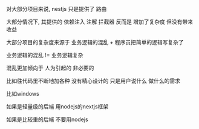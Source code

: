 对大部分项目来说, nestjs 只是提供了 路由

大部分情况下, 其提供的 依赖注入 注解 拦截器 反而是 增加了复杂度 但没有带来收益

大部分项目的复杂度来源于 业务逻辑的混乱 + 程序员把简单的逻辑写复杂了

业务逻辑的混乱 != 业务逻辑复杂

混乱更加倾向于 人为引起的 非必要的

比如往代码里不断地加各种 没有精心设计的 只是用户说什么 做什么的需求

比如windows

如果是轻量级的后端 用nodejs的nextjs框架

如果是比较重的后端 不要用nodejs